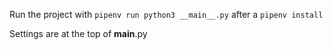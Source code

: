 Run the project with `pipenv run python3 __main__.py` after a `pipenv install`

Settings are at the top of __main__.py